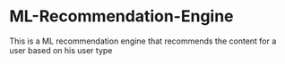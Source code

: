 # ML-Recommendation-Engine
This is a ML recommendation engine that recommends the content for a user based on his user type
